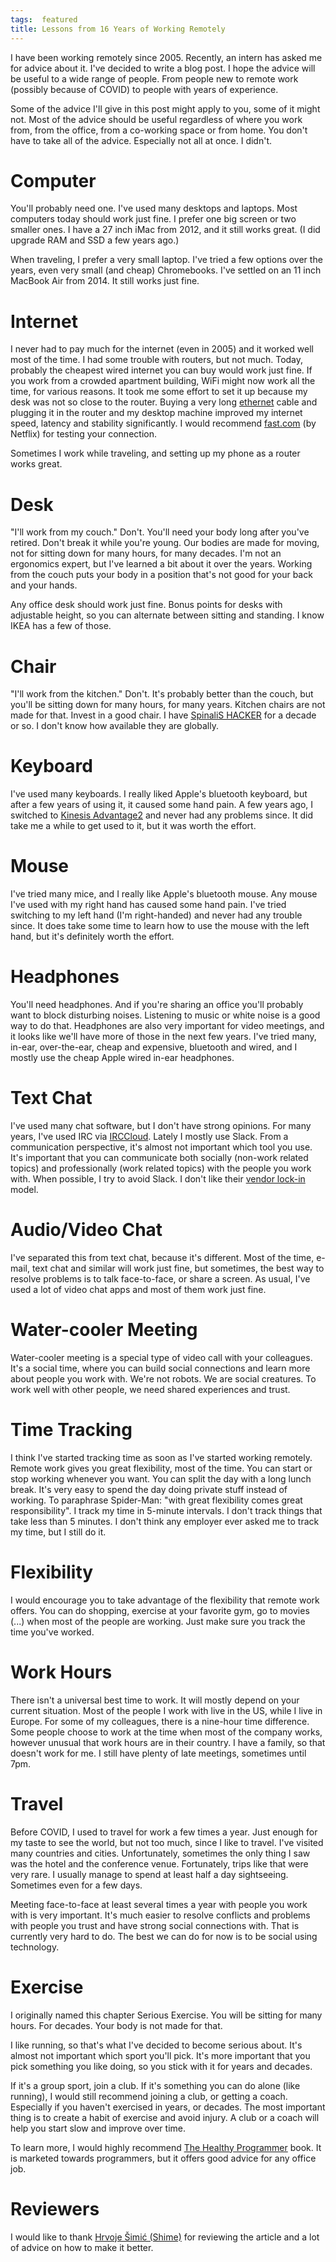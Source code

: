 ```yaml
---
tags:  featured
title: Lessons from 16 Years of Working Remotely
---
```

I have been working remotely since 2005. Recently, an intern has asked me for advice about it. I've decided to write a blog post. I hope the advice will be useful to a wide range of people. From people new to remote work (possibly because of COVID) to people with years of experience.

Some of the advice I'll give in this post might apply to you, some of it might not. Most of the advice should be useful regardless of where you work from, from the office, from a co-working space or from home. You don't have to take all of the advice. Especially not all at once. I didn't.

# Computer

You'll probably need one. I've used many desktops and laptops. Most computers today should work just fine. I prefer one big screen or two smaller ones. I have a 27 inch iMac from 2012, and it still works great. (I did upgrade RAM and SSD a few years ago.)

When traveling, I prefer a very small laptop. I've tried a few options over the years, even very small (and cheap) Chromebooks. I've settled on an 11 inch MacBook Air from 2014. It still works just fine.

# Internet

I never had to pay much for the internet (even in 2005) and it worked well most of the time. I had some trouble with routers, but not much. Today, probably the cheapest wired internet you can buy would work just fine. If you work from a crowded apartment building, WiFi might now work all the time, for various reasons. It took me some effort to set it up because my desk was not so close to the router. Buying a very long [ethernet](https://en.wikipedia.org/wiki/Ethernet) cable and plugging it in the router and my desktop machine improved my internet speed, latency and stability significantly. I would recommend [fast.com](https://fast.com/) (by Netflix) for testing your connection.

Sometimes I work while traveling, and setting up my phone as a router works great.

# Desk

"I'll work from my couch." Don't. You'll need your body long after you've retired. Don't break it while you're young. Our bodies are made for moving, not for sitting down for many hours, for many decades. I'm not an ergonomics expert, but I've learned a bit about it over the years.  Working from the couch puts your body in a position that's not good for your back and your hands.

Any office desk should work just fine. Bonus points for desks with adjustable height, so you can alternate between sitting and standing. I know IKEA has a few of those.

# Chair

"I'll work from the kitchen." Don't. It's probably better than the couch, but you'll be sitting down for many hours, for many years. Kitchen chairs are not made for that. Invest in a good chair. I have [SpinaliS HACKER](https://www.spinalis.com/office-chairs/spinalis-hacker/) for a decade or so. I don't know how available they are globally.

# Keyboard

I've used many keyboards. I really liked Apple's bluetooth keyboard, but after a few years of using it, it caused some hand pain. A few years ago, I switched to [Kinesis Advantage2](https://kinesis-ergo.com/shop/advantage2/) and never had any problems since. It did take me a while to get used to it, but it was worth the effort.

# Mouse

I've tried many mice, and I really like Apple's bluetooth mouse. Any mouse I've used with my right hand has caused some hand pain. I've tried switching to my left hand (I'm right-handed) and never had any trouble since. It does take some time to learn how to use the mouse with the left hand, but it's definitely worth the effort.

# Headphones

You'll need headphones. And if you're sharing an office you'll probably want to block disturbing noises. Listening to music or white noise is a good way to do that. Headphones are also very important for video meetings, and it looks like we'll have more of those in the next few years. I've tried many, in-ear, over-the-ear, cheap and expensive, bluetooth and wired, and I mostly use the cheap Apple wired in-ear headphones.

# Text Chat

I've used many chat software, but I don't have strong opinions. For many years, I've used IRC via [IRCCloud](https://www.irccloud.com). Lately I mostly use Slack. From a communication perspective, it's almost not important which tool you use. It's important that you can communicate both socially (non-work related topics) and professionally (work related topics) with the people you work with. When possible, I try to avoid Slack. I don't like their [vendor lock-in](https://en.wikipedia.org/wiki/Vendor_lock-in) model.

# Audio/Video Chat

I've separated this from text chat, because it's different. Most of the time, e-mail, text chat and similar will work just fine, but sometimes, the best way to resolve problems is to talk face-to-face, or share a screen. As usual, I've used a lot of video chat apps and most of them work just fine.

# Water-cooler Meeting

Water-cooler meeting is a special type of video call with your colleagues. It's a social time, where you can build social connections and learn more about people you work with. We're not robots. We are social creatures. To work well with other people, we need shared experiences and trust.

# Time Tracking

I think I've started tracking time as soon as I've started working remotely. Remote work gives you great flexibility, most of the time. You can start or stop working whenever you want. You can split the day with a long lunch break. It's very easy to spend the day doing private stuff instead of working. To paraphrase Spider-Man: "with great flexibility comes great responsibility". I track my time in 5-minute intervals. I don't track things that take less than 5 minutes. I don't think  any employer ever asked me to track my time, but I still do it.

# Flexibility

I would encourage you to take advantage of the flexibility that remote work offers. You can do shopping, exercise at your favorite gym, go to movies (...) when most of the people are working. Just make sure you track the time you've worked.

# Work Hours

There isn't a universal best time to work. It will mostly depend on your current situation. Most of the people I work with live in the US, while I live in Europe. For some of my colleagues, there is a nine-hour time difference. Some people choose to work at the time when most of the company works, however unusual that work hours are in their country. I have a family, so that doesn't work for me. I still have plenty of late meetings, sometimes until 7pm.

# Travel

Before COVID, I used to travel for work a few times a year. Just enough for my taste to see the world, but not too much, since I like to travel. I've visited many countries and cities. Unfortunately, sometimes the only thing I saw was the hotel and the conference venue. Fortunately, trips like that were very rare. I usually manage to spend at least half a day sightseeing. Sometimes even for a few days.

Meeting face-to-face at least several times a year with people you work with is very important. It's much easier to resolve conflicts and problems with people you trust and have strong social connections with. That is currently very hard to do. The best we can do for now is to be social using technology.

# Exercise

I originally named this chapter Serious Exercise. You will be sitting for many hours. For decades. Your body is not made for that.

I like running, so that's what I've decided to become serious about. It's almost not important which sport you'll pick. It's more important that you pick something you like doing, so you stick with it for years and decades.

If it's a group sport, join a club. If it's something you can do alone (like running), I would still recommend joining a club, or getting a coach. Especially if you haven't exercised in years, or decades. The most important thing is to create a habit of exercise and avoid injury. A club or a coach will help you start slow and improve over time.

To learn more, I would highly recommend [The Healthy Programmer](https://pragprog.com/titles/jkthp/the-healthy-programmer/) book. It is marketed towards programmers, but it offers good advice for any office job.

# Reviewers

I would like to thank [Hrvoje Šimić (Shime)](https://shime.sh/) for reviewing the article and a lot of advice on how to make it better.

